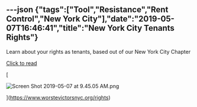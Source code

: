 ---json
{"tags":["Tool","Resistance","Rent Control","New York City"],"date":"2019-05-07T16:46:41","title":"New York City Tenants Rights"}
---

Learn about your rights as tenants, based out of our New York City Chapter

[Click to read](https://www.worstevictorsnyc.org/rights)

[

![Screen Shot 2019-05-07 at 9.45.05 AM.png](/assets/uploads/Screen+Shot+2019-05-07+at+9.45.05+AM.png)

](https://www.worstevictorsnyc.org/rights)
